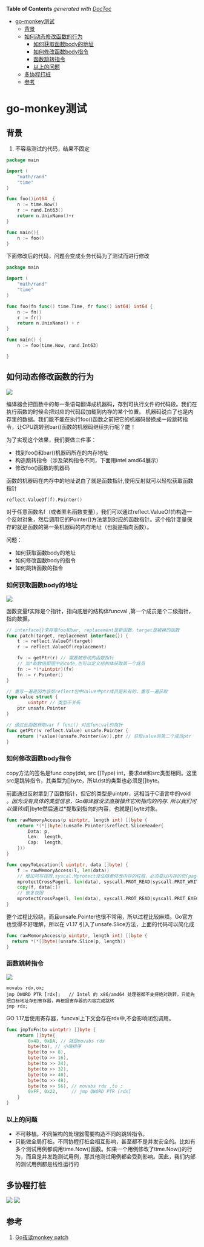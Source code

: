 <!-- START doctoc generated TOC please keep comment here to allow auto update -->
<!-- DON'T EDIT THIS SECTION, INSTEAD RE-RUN doctoc TO UPDATE -->
**Table of Contents**  *generated with [DocToc](https://github.com/thlorenz/doctoc)*

- [go-monkey测试](#go-monkey%E6%B5%8B%E8%AF%95)
  - [背景](#%E8%83%8C%E6%99%AF)
  - [如何动态修改函数的行为](#%E5%A6%82%E4%BD%95%E5%8A%A8%E6%80%81%E4%BF%AE%E6%94%B9%E5%87%BD%E6%95%B0%E7%9A%84%E8%A1%8C%E4%B8%BA)
    - [如何获取函数body的地址](#%E5%A6%82%E4%BD%95%E8%8E%B7%E5%8F%96%E5%87%BD%E6%95%B0body%E7%9A%84%E5%9C%B0%E5%9D%80)
    - [如何修改函数body指令](#%E5%A6%82%E4%BD%95%E4%BF%AE%E6%94%B9%E5%87%BD%E6%95%B0body%E6%8C%87%E4%BB%A4)
    - [函数跳转指令](#%E5%87%BD%E6%95%B0%E8%B7%B3%E8%BD%AC%E6%8C%87%E4%BB%A4)
    - [以上的问题](#%E4%BB%A5%E4%B8%8A%E7%9A%84%E9%97%AE%E9%A2%98)
  - [多协程打桩](#%E5%A4%9A%E5%8D%8F%E7%A8%8B%E6%89%93%E6%A1%A9)
  - [参考](#%E5%8F%82%E8%80%83)

<!-- END doctoc generated TOC please keep comment here to allow auto update -->

# go-monkey测试

## 背景
1. 不容易测试的代码，结果不固定
```go
package main

import (
	"math/rand"
	"time"
)

func foo()int64  {
    n := time.Now()
    r := rand.Int63()
    return n.UnixNano()+r
}

func main(){
	n := foo()
}
```

下面修改后的代码，问题会变成业务代码为了测试而进行修改
```go
package main

import (
	"math/rand"
	"time"
)

func foo(fn func() time.Time, fr func() int64) int64 {
	n := fn()
	r := fr()
	return n.UnixNano() + r
}

func main() {
	n := foo(time.Now, rand.Int63)

}


```

## 如何动态修改函数的行为
![](../.test_images/modify_action.png)

编译器会把函数中的每一条语句翻译成机器码，存到可执行文件的代码段。我们在执行函数的时候会把对应的代码段加载到内存的某个位置。
机器码说白了也是内存里的数据。我们能不能在执行foo()函数之前把它的机器码替换成一段跳转指令，让CPU跳转到bar()函数的机器码继续执行呢？能！

为了实现这个效果，我们要做三件事：

- 找到foo()和bar()机器码所在的内存地址
- 构造跳转指令（涉及架构指令不同，下面用intel amd64展示）
- 修改foo()函数的机器码

函数的机器码在内存中的地址说白了就是函数指针,使用反射就可以轻松获取函数指针
```go
reflect.ValueOf(f).Pointer()
```

对于任意函数名f（或者匿名函数变量），我们可以通过reflect.ValueOf(f)构造一个反射对象，然后调用它的Pointer()方法拿到对应的函数指针。这个指针变量保存的就是函数的第一条机器码的内存地址（也就是指向函数）。



问题：
- 如何获取函数body的地址
- 如何修改函数body的指令
- 如何跳转函数的指令


### 如何获取函数body的地址
![](../.test_images/func_info_in_go.png)

函数变量f实际是个指针，指向底层的结构体funcval ,第一个成员是个二级指针，指向数据。 

```go
// interface{}来存取foo和bar, replacement是新函数，target是被换的函数
func patch(target, replacement interface{}) {
	t := reflect.ValueOf(target)
	r := reflect.ValueOf(replacement)

	fv := getPtr(r) // 需要被修改的函数指针
	// 加*取数值即图中的code,也可以定义结构体获取第一个成员
	fn := *(*uintptr)(fv)
	fn := r.Pointer()
}

// 重写一遍是因为底层reflect包中Value中ptr成员是私有的，重写一遍获取
type value struct {
	_   uintptr // 类型不关系
	ptr unsafe.Pointer
}

// 通过此函数获取var f func() 对应funcval的指针
func getPtr(v reflect.Value) unsafe.Pointer {
	return (*value)(unsafe.Pointer(&v)).ptr // 获取value的第二个成员ptr
}
```


### 如何修改函数body指令
copy方法的签名是func copy(dst, src []Type) int，要求dst和src类型相同。这里src是跳转指令，其类型为[]byte，所以dst的类型也必须是[]byte。

前面通过反射拿到了函数指针，但它的类型是uintptr，这相当于C语言中的void *。因为没有具体的类型信息，Go编译器没法直接操作它所指向的内存.
所以我们可以强转成*[]byte然后通过*提取到指向的内容，也就是[]byte对象。
```go
func rawMemoryAccess(p uintptr, length int) []byte {
	return *(*[]byte)(unsafe.Pointer(&reflect.SliceHeader{
		Data: p,
		Len:  length,
		Cap:  length,
	}))
}

func copyToLocation(l uintptr, data []byte) {
	f := rawMemoryAccess(l, len(data))
	// 增加可写权限,syscal.Mprotect没法随意修改内存的权限，必须要以内存的页(page)为单位进行修改。
	mprotectCrossPage(l, len(data), syscall.PROT_READ|syscall.PROT_WRITE|syscall.PROT_EXEC)
	copy(f, data[:])
	// 恢复权限
	mprotectCrossPage(l, len(data), syscall.PROT_READ|syscall.PROT_EXEC)
}
```

整个过程比较绕，而且unsafe.Pointer也很不常用，所以过程比较麻烦。Go官方也觉得不好理解，所以在 v1.17 引入了unsafe.Slice方法，上面的代码可以简化成
```go
func rawMemoryAccess(p uintptr, length int) []byte {
  return *(*[]byte)(unsafe.Slice(p, length))
}
```

### 函数跳转指令
![](../.test_images/go_asm_info.png)
```assembly
movabs rdx,ox;
jmp DWORD PTR [rdx];   // Intel 的 x86/amd64 处理器都不支持绝对跳转，只能先把目标地址存到寄存器，再根据寄存器的内容完成跳转
jmp rdx;
```
GO 1.17后使用寄存器，funcval上下文会存在rdx中,不会影响闭包调用。
```go
func jmpToFn(to uintptr) []byte {
	return []byte{
		0x48, 0xBA, // 就是movabs rdx
		byte(to), // 小端排序
		byte(to >> 8),
		byte(to >> 16),
		byte(to >> 24),
		byte(to >> 32),
		byte(to >> 40),
		byte(to >> 48),
		byte(to >> 56), // movabs rdx ,to ;
		0xFF, 0x22,     // jmp QWORD PTR [rdx]
	}
}

```


### 以上的问题
- 不可移植。不同架构的处理器需要构造不同的跳转指令。
- 只能做全局打桩。不同协程打桩会相互影响，甚至都不是并发安全的。比如有多个测试用例都调用time.Now()函数。如果一个用例修改了time.Now()的行为，而且是并发跑测试用例，那其他测试用例都会受到影响。因此，我们内部的测试用例都是线性运行的


## 多协程打桩
![](../.test_images/multigoroutine_patch.png)
![](../.test_images/mutigoroutine_patch2.png)



## 参考
1. [Go夜读monkey patch](https://talkgo.org/t/topic/2880)